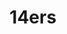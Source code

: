 ---
templateKey: collection
title: 14ers
image: ../../images/capital-lake.jpg
images:
    - image: ../../images/capital-lake.jpg
    - image: ../../images/north-maroon.jpg
    - image: ../../images/trail.jpg
    - image: ../../images/capital-lake.jpg
    - image: ../../images/north-maroon.jpg
    - image: ../../images/trail.jpg
---